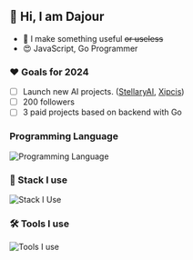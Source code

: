 ## 👋 Hi, I am Dajour

- 💎 I make something useful ~~or useless~~
- 😍 JavaScript, Go Programmer

### ❤️ Goals for 2024

- [ ] Launch new AI projects. ([StellaryAI](https://app.stellaryai.com), [Xipcis](https://xipics.com))
- [ ] 200 followers
- [ ] 3 paid projects based on backend with Go

### Programming Language

![Programming Language](https://skillicons.dev/icons?i=typescript,golang,python,java)

### 🔭 Stack I use

![Stack I Use](https://skillicons.dev/icons?i=mui,tailwindcss,styledcomponents,nodejs,react,nextjs,vite,supabase,mongodb,mysql,postgres&perline=11)

### 🛠 Tools I use

![Tools I use](https://skillicons.dev/icons?i=vscode,vercel,netlify,gcp,cloudflare,git,github,aws,nginx,azure,docker,kubernetes,githubactions,postman,powershell&perline=13)
